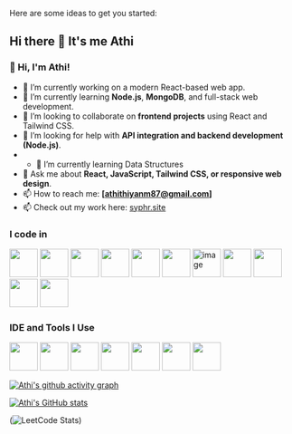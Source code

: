 Here are some ideas to get you started:
## Hi there 👋 It's me Athi

### 👋 Hi, I'm Athi!

- 🔭 I’m currently working on  a modern React-based web app.
- 🌱 I’m currently learning **Node.js**, **MongoDB**, and full-stack web development.
- 👯 I’m looking to collaborate on **frontend projects** using React and Tailwind CSS.
- 🤔 I’m looking for help with **API integration and backend development (Node.js)**.
- - 🌱 I’m currently learning Data Structures
- 💬 Ask me about **React, JavaScript, Tailwind CSS, or responsive web design**.
- 📫 How to reach me: **[athithiyanm87@gmail.com]** 
- 📫 Check out my work here: [syphr.site](https://www.syphr.site/)

### I code in
<img height="50" width="50" src="https://img.icons8.com/color/48/000000/python.png" /> <img height="50" width="50" src="https://img.icons8.com/color/48/000000/c-programming.png" /> <img height="50" width="50" src="https://img.icons8.com/color/48/000000/c-plus-plus-logo.png" /> <img height="50" width="50" src="https://img.icons8.com/color/48/000000/java-coffee-cup-logo.png" /> <img height="50" width="50" src="https://img.icons8.com/color/48/000000/html-5.png" /> <img height="50" width="50" src="https://img.icons8.com/color/48/000000/css3.png" /> <img width="50" height="50" alt="image" src="https://github.com/user-attachments/assets/bd69be61-0cf0-487a-9266-458e02e2bbc3" /> <img height="50" width="50" src="https://img.icons8.com/color/48/000000/javascript.png"/> <img height="50" width="50" src="https://img.icons8.com/color/48/000000/react-native.png"/> <img height="50" width="50" src="https://img.icons8.com/color/48/000000/google-firebase-console.png"/> <img height="50" width="50" src="https://img.icons8.com/color/48/000000/mysql-logo.png"/>

### IDE and Tools I Use
<img height="50" width="50" src="https://img.icons8.com/color/48/000000/visual-studio-code-2019.png"/> <img height="50" width="50" src="https://img.icons8.com/color/48/000000/pycharm.png"/> <img height="50" width="50" src="https://img.icons8.com/color/50/000000/git.png"/> <img height="50" width="50" src="https://img.icons8.com/dusk/64/000000/anaconda.png"/> <img height="50" src="https://img.icons8.com/officel/480/null/java-eclipse.png"/> <img height="50" src="https://img.icons8.com/color/480/null/notion--v1.png" /> <img height="50" src="https://img.shields.io/badge/Netlify-00C7B7?style=for-the-badge&logo=netlify&logoColor=white"/>

[![Athi's github activity graph](https://github-readme-activity-graph.vercel.app/graph?username=Athi-m-dev&bg_color=050505&color=ffffff&line=0af545&point=daf609&area=true&hide_border=true)](https://github.com/ashutosh00710/github-readme-activity-graph)

[![Athi's GitHub stats](https://github-readme-stats.vercel.app/api?username=Athi-m-dev)](https://github.com/Athi-m-dev/github-readme-stats)

(![LeetCode Stats](https://leetcard.jacoblin.cool/Athithiyan_M?theme=dark&font=Noto%20Sans%20Old%20Italic&ext=heatmap))
